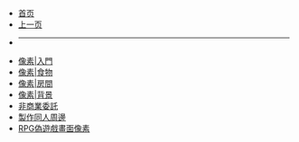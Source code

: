 <!-- docs/PixelArt/resource/千穗/ -->

* [首页](README.md)
* [上一页](README.md)
* ---
* [像素|入門](docs/PixelArt/resource/千穗/像素入門.md)
* [像素|食物](docs/PixelArt/resource/千穗/像素食物.md)
* [像素|房間](docs/PixelArt/resource/千穗/像素房間.md)
* [像素|背景](docs/PixelArt/resource/千穗/像素背景.md)
* [非商業委託](docs/PixelArt/resource/千穗/非商業委託.md)
* [製作同人周邊](docs/PixelArt/resource/千穗/製作同人周邊.md)
* [RPG偽遊戲畫面像素](docs/PixelArt/resource/千穗/RPG偽遊戲畫面像素.md)